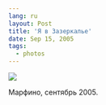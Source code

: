 ```yaml
---
lang: ru
layout: Post
title: 'Я в Зазеркалье'
date: Sep 15, 2005
tags:
  - photos
---
```


![](http://wow.sapegin.me/3o0M1b071j1q/F0095-0008.jpg)

Марфино, сентябрь 2005.
